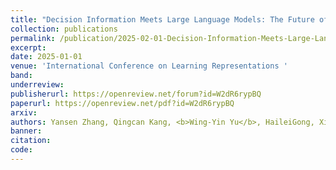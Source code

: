 ```yaml
---
title: "Decision Information Meets Large Language Models: The Future of Explainable Operations Research"
collection: publications
permalink: /publication/2025-02-01-Decision-Information-Meets-Large-Language-Models:-The-Future-of-Explainable-Operations-Research
excerpt: 
date: 2025-01-01
venue: 'International Conference on Learning Representations '
band: 
underreview: 
publisherurl: https://openreview.net/forum?id=W2dR6rypBQ
paperurl: https://openreview.net/pdf?id=W2dR6rypBQ
arxiv: 
authors: Yansen Zhang, Qingcan Kang, <b>Wing-Yin Yu</b>, HaileiGong, Xiaojin Fu, Xiongwei Han, Tao Zhong, Chen Ma
banner: 
citation: 
code: 
---
```


